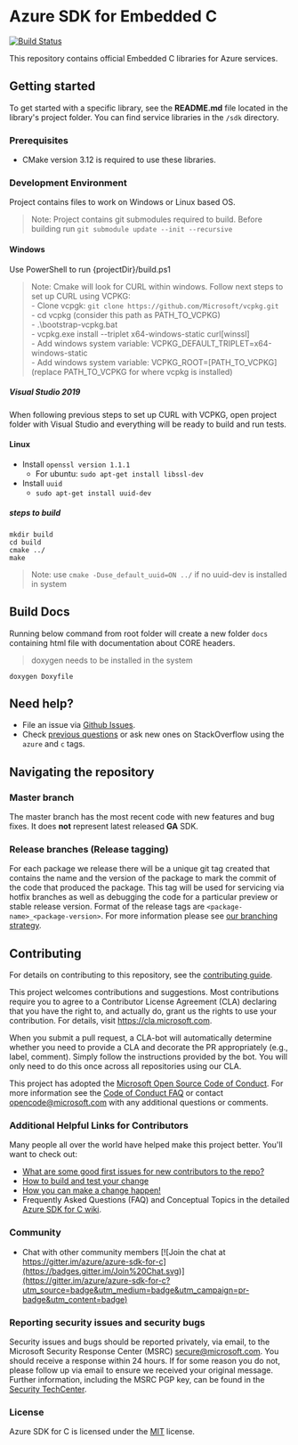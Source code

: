 # Azure SDK for Embedded C

[![Build Status](https://dev.azure.com/azure-sdk/public/_apis/build/status/c/c%20-%20client%20-%20ci?branchName=master)](https://dev.azure.com/azure-sdk/public/_build/latest?definitionId=722&branchName=master)

This repository contains official Embedded C libraries for Azure services.

## Getting started

To get started with a specific library, see the **README.md** file located in the library's project folder. You can find service libraries in the `/sdk` directory.

### Prerequisites
- CMake version 3.12 is required to use these libraries.

### Development Environment
Project contains files to work on Windows or Linux based OS.

> Note: Project contains git submodules required to build. Before building run `git submodule update --init --recursive`

#### Windows
Use PowerShell to run {projectDir}/build.ps1

> Note: Cmake will look for CURL within windows. Follow next steps to set up CURL using VCPKG:
<br> - Clone vcpgk: `git clone https://github.com/Microsoft/vcpkg.git`
<br> - cd vcpkg (consider this path as PATH_TO_VCPKG)
<br> - .\bootstrap-vcpkg.bat
<br> - vcpkg.exe install --triplet x64-windows-static curl[winssl]
<br> - Add windows system variable: VCPKG_DEFAULT_TRIPLET=x64-windows-static
<br> - Add windows system variable: VCPKG_ROOT=[PATH_TO_VCPKG] (replace PATH_TO_VCPKG for where vcpkg is installed)

##### Visual Studio 2019
When following previous steps to set up CURL with VCPKG, open project folder with Visual Studio and everything will be ready to build and run tests.

#### Linux
- Install `openssl version 1.1.1`
  - For ubuntu: ```sudo apt-get install libssl-dev```
- Install `uuid`
  - ```sudo apt-get install uuid-dev```

##### steps to build
```
mkdir build
cd build
cmake ../
make
```
> Note: use `cmake -Duse_default_uuid=ON ../` if no uuid-dev is installed in system

## Build Docs
Running below command from root folder will create a new folder `docs` containing html file with documentation about CORE headers.
> doxygen needs to be installed in the system
```
doxygen Doxyfile
```

## Need help?
* File an issue via [Github Issues](https://github.com/Azure/azure-sdk-for-c/issues/new/choose).
* Check [previous questions](https://stackoverflow.com/questions/tagged/azure+c) or ask new ones on StackOverflow using
  the `azure` and `c` tags.

## Navigating the repository

### Master branch

The master branch has the most recent code with new features and bug fixes. It does **not** represent latest released **GA** SDK.

### Release branches (Release tagging)

For each package we release there will be a unique git tag created that contains the name and the version of the package to mark the commit of the code that produced the package. This tag will be used for servicing via hotfix branches as well as debugging the code for a particular preview or stable release version.
Format of the release tags are `<package-name>_<package-version>`. For more information please see [our branching strategy](https://github.com/Azure/azure-sdk/blob/master/docs/policies/repobranching.md#release-tagging).

## Contributing
For details on contributing to this repository, see the [contributing guide](https://github.com/Azure/azure-sdk-for-c/blob/master/CONTRIBUTING.md).

This project welcomes contributions and suggestions. Most contributions require you to agree to a Contributor License
Agreement (CLA) declaring that you have the right to, and actually do, grant us the rights to use your contribution. For
details, visit https://cla.microsoft.com.

When you submit a pull request, a CLA-bot will automatically determine whether you need to provide a CLA and decorate
the PR appropriately (e.g., label, comment). Simply follow the instructions provided by the bot. You will only need to
do this once across all repositories using our CLA.

This project has adopted the [Microsoft Open Source Code of Conduct](https://opensource.microsoft.com/codeofconduct/).
For more information see the [Code of Conduct FAQ](https://opensource.microsoft.com/codeofconduct/faq/) or contact
[opencode@microsoft.com](mailto:opencode@microsoft.com) with any additional questions or comments.


### Additional Helpful Links for Contributors  
Many people all over the world have helped make this project better.  You'll want to check out:

* [What are some good first issues for new contributors to the repo?](https://github.com/azure/azure-sdk-for-c/issues?q=is%3Aopen+is%3Aissue+label%3A%22up+for+grabs%22)
* [How to build and test your change](CONTRIBUTING.md#developer-guide)
* [How you can make a change happen!](CONTRIBUTING.md#pull-requests)
* Frequently Asked Questions (FAQ) and Conceptual Topics in the detailed [Azure SDK for C wiki][azure_sdk_for_c_wiki].

### Community

* Chat with other community members [![Join the chat at https://gitter.im/azure/azure-sdk-for-c](https://badges.gitter.im/Join%20Chat.svg)](https://gitter.im/azure/azure-sdk-for-c?utm_source=badge&utm_medium=badge&utm_campaign=pr-badge&utm_content=badge)

### Reporting security issues and security bugs

Security issues and bugs should be reported privately, via email, to the Microsoft Security Response Center (MSRC) <secure@microsoft.com>. You should receive a response within 24 hours. If for some reason you do not, please follow up via email to ensure we received your original message. Further information, including the MSRC PGP key, can be found in the [Security TechCenter](https://www.microsoft.com/msrc/faqs-report-an-issue).

### License

Azure SDK for C is licensed under the [MIT](LICENSE) license.

<!-- LINKS -->
[azure_sdk_for_c_wiki]: https://github.com/azure/azure-sdk-for-c/wiki
